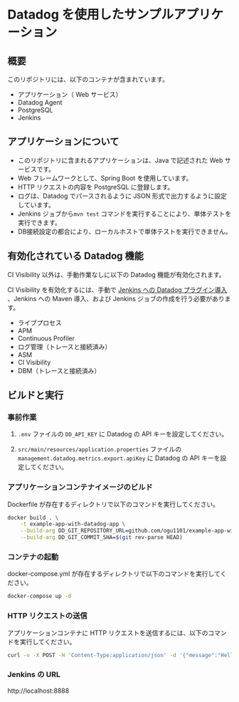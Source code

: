 # Datadog を使用したサンプルアプリケーション

## 概要

このリポジトリには、以下のコンテナが含まれています。

- アプリケーション（ Web サービス）
- Datadog Agent
- PostgreSQL
- Jenkins

## アプリケーションについて

- このリポジトリに含まれるアプリケーションは、Java で記述された Web サービスです。
- Web フレームワークとして、Spring Boot を使用しています。
- HTTP リクエストの内容を PostgreSQL に登録します。
- ログは、Datadog でパースされるように JSON 形式で出力するように設定しています。
- Jenkins ジョブから`mvn test` コマンドを実行することにより、単体テストを実行できます。
- DB接続設定の都合により、ローカルホストで単体テストを実行できません。

## 有効化されている Datadog 機能

CI Visibility 以外は、手動作業なしに以下の Datadog 機能が有効化されます。

CI Visibility
を有効化するには、手動で [Jenkins への Datadog プラグイン導入](https://docs.datadoghq.com/ja/continuous_integration/pipelines/jenkins/?tab=linux#datadog-jenkins-%E3%83%97%E3%83%A9%E3%82%B0%E3%82%A4%E3%83%B3%E3%82%92%E3%82%A4%E3%83%B3%E3%82%B9%E3%83%88%E3%83%BC%E3%83%AB)
、Jenkins への Maven 導入、および Jenkins ジョブの作成を行う必要があります。

- ライブプロセス
- APM
- Continuous Profiler
- ログ管理（トレースと接続済み）
- ASM
- CI Visibility
- DBM（トレースと接続済み）

## ビルドと実行

### 事前作業

1. `.env` ファイルの `DD_API_KEY` に Datadog の API キーを設定してください。

2. `src/main/resources/application.properties` ファイルの `management.datadog.metrics.export.apiKey` に Datadog の API
   キーを設定してください。

### アプリケーションコンテナイメージのビルド

Dockerfile が存在するディレクトリで以下のコマンドを実行してください。

```bash
docker build . \
    -t example-app-with-datadog-app \
    --build-arg DD_GIT_REPOSITORY_URL=github.com/ogu1101/example-app-with-datadog \
    --build-arg DD_GIT_COMMIT_SHA=$(git rev-parse HEAD)
```

### コンテナの起動

docker-compose.yml が存在するディレクトリで以下のコマンドを実行してください。

```bash
docker-compose up -d
```

### HTTP リクエストの送信

アプリケーションコンテナに HTTP リクエストを送信するには、以下のコマンドを実行してください。

```bash
curl -v -X POST -H 'Content-Type:application/json' -d '{"message":"Hello", "target":"Kagetaka"}' 127.0.0.1:8080/greeting
```

### Jenkins の URL

http://localhost:8888
